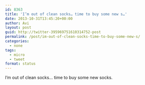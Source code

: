 ```yaml
---
id: 8363
title: 'I’m out of clean socks… time to buy some new s…'
date: 2013-10-31T13:45:20+00:00
author: Avi
layout: post
guid: http://twitter-395969751610314752-post
permalink: /post/im-out-of-clean-socks-time-to-buy-some-new-s/
categories:
  - none
tags:
  - micro
  - tweet
format: status
---
```

I’m out of clean socks… time to buy some new socks.